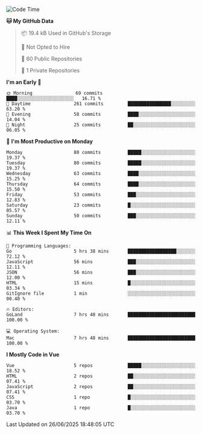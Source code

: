 <!--START_SECTION:waka-->
![Code Time](http://img.shields.io/badge/Code%20Time-1%2C456%20hrs%2051%20mins-blue)

**🐱 My GitHub Data** 

> 📦 19.4 kB Used in GitHub's Storage 
 > 
> 🚫 Not Opted to Hire
 > 
> 📜 60 Public Repositories 
 > 
> 🔑 1 Private Repositories 
 > 
**I'm an Early 🐤** 

```text
🌞 Morning                69 commits          ████░░░░░░░░░░░░░░░░░░░░░   16.71 % 
🌆 Daytime                261 commits         ████████████████░░░░░░░░░   63.20 % 
🌃 Evening                58 commits          ████░░░░░░░░░░░░░░░░░░░░░   14.04 % 
🌙 Night                  25 commits          ██░░░░░░░░░░░░░░░░░░░░░░░   06.05 % 
```
📅 **I'm Most Productive on Monday** 

```text
Monday                   80 commits          █████░░░░░░░░░░░░░░░░░░░░   19.37 % 
Tuesday                  80 commits          █████░░░░░░░░░░░░░░░░░░░░   19.37 % 
Wednesday                63 commits          ████░░░░░░░░░░░░░░░░░░░░░   15.25 % 
Thursday                 64 commits          ████░░░░░░░░░░░░░░░░░░░░░   15.50 % 
Friday                   53 commits          ███░░░░░░░░░░░░░░░░░░░░░░   12.83 % 
Saturday                 23 commits          █░░░░░░░░░░░░░░░░░░░░░░░░   05.57 % 
Sunday                   50 commits          ███░░░░░░░░░░░░░░░░░░░░░░   12.11 % 
```


📊 **This Week I Spent My Time On** 

```text
💬 Programming Languages: 
Go                       5 hrs 38 mins       ██████████████████░░░░░░░   72.12 % 
JavaScript               56 mins             ███░░░░░░░░░░░░░░░░░░░░░░   12.11 % 
JSON                     56 mins             ███░░░░░░░░░░░░░░░░░░░░░░   12.00 % 
HTML                     15 mins             █░░░░░░░░░░░░░░░░░░░░░░░░   03.34 % 
GitIgnore file           1 min               ░░░░░░░░░░░░░░░░░░░░░░░░░   00.40 % 

🔥 Editors: 
GoLand                   7 hrs 48 mins       █████████████████████████   100.00 % 

💻 Operating System: 
Mac                      7 hrs 48 mins       █████████████████████████   100.00 % 
```

**I Mostly Code in Vue** 

```text
Vue                      5 repos             █████░░░░░░░░░░░░░░░░░░░░   18.52 % 
HTML                     2 repos             ██░░░░░░░░░░░░░░░░░░░░░░░   07.41 % 
JavaScript               2 repos             ██░░░░░░░░░░░░░░░░░░░░░░░   07.41 % 
CSS                      1 repo              █░░░░░░░░░░░░░░░░░░░░░░░░   03.70 % 
Java                     1 repo              █░░░░░░░░░░░░░░░░░░░░░░░░   03.70 % 
```




 Last Updated on 26/06/2025 18:48:05 UTC
<!--END_SECTION:waka-->
